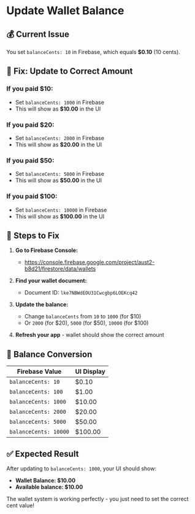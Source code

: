 # Update Wallet Balance

## 💰 **Current Issue**

You set `balanceCents: 10` in Firebase, which equals **$0.10** (10 cents).

## 🔧 **Fix: Update to Correct Amount**

### **If you paid $10:**
- Set `balanceCents: 1000` in Firebase
- This will show as **$10.00** in the UI

### **If you paid $20:**
- Set `balanceCents: 2000` in Firebase
- This will show as **$20.00** in the UI

### **If you paid $50:**
- Set `balanceCents: 5000` in Firebase
- This will show as **$50.00** in the UI

### **If you paid $100:**
- Set `balanceCents: 10000` in Firebase
- This will show as **$100.00** in the UI

## 📝 **Steps to Fix**

1. **Go to Firebase Console:**
   - https://console.firebase.google.com/project/aust2-b8d21/firestore/data/wallets

2. **Find your wallet document:**
   - Document ID: `lke7NBWdEOU31Cwcgbp6LOEKcq42`

3. **Update the balance:**
   - Change `balanceCents` from `10` to `1000` (for $10)
   - Or `2000` (for $20), `5000` (for $50), `10000` (for $100)

4. **Refresh your app** - wallet should show the correct amount

## 🧮 **Balance Conversion**

| Firebase Value | UI Display |
|----------------|------------|
| `balanceCents: 10` | $0.10 |
| `balanceCents: 100` | $1.00 |
| `balanceCents: 1000` | $10.00 |
| `balanceCents: 2000` | $20.00 |
| `balanceCents: 5000` | $50.00 |
| `balanceCents: 10000` | $100.00 |

## ✅ **Expected Result**

After updating to `balanceCents: 1000`, your UI should show:
- **Wallet Balance: $10.00**
- **Available balance: $10.00**

The wallet system is working perfectly - you just need to set the correct cent value!
